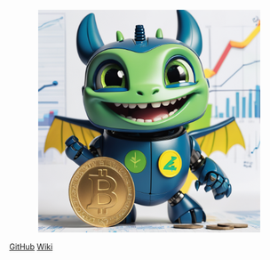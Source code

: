 <p align = "center"> <img src="https://raw.githubusercontent.com/EPS-2024-1-Cryptobot/docs/master/docs/assets/logo/logobot.png" height="400px" width="400px" /> </p>

[GitHub](https://github.com/EPS-2024-1-Cryptobot/docs)
[Wiki](./README.md)